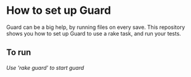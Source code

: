 How to set up Guard
===========================

Guard can be a big help, by running files on every save. This repository shows you how to set up Guard to use a rake task, and run your tests.

## To run
###### Use 'rake guard' to start guard
